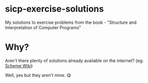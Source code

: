 # sicp-exercise-solutions
My solutions to exercise problems from the book - "Structure and Interpretation of Computer Programs"

# Why?
Aren't there plenty of solutions already available on the internet? (eg: [Scheme Wiki](http://community.schemewiki.org/?sicp-solutions))

Well, yes but they aren't mine. 😋
